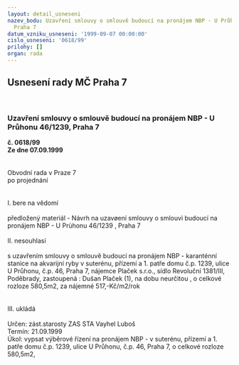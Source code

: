 ```yaml
---
layout: detail_usneseni
nazev_bodu: Uzavření smlouvy o smlouvě budoucí na pronájem NBP - U Průhonu 46/1239,
  Praha 7
datum_vzniku_usneseni: '1999-09-07 00:00:00'
cislo_usneseni: '0618/99'
prilohy: []
organ: rada
---
```

<div id="ucUsn_pList" class="usn">
	<span><h2>Usnesení rady MČ Praha 7 </h2>
<br></span><div class="standBody">
<span><h3>Uzavření smlouvy o smlouvě budoucí na pronájem NBP - U Průhonu 46/1239, Praha 7</h3></span><div class="center">
		<strong>č. 0618/99</strong><br>
	</div>
<div class="center">
		<strong>Ze dne 07.09.1999</strong><br><br>
	</div>
<br>Obvodní rada v Praze 7<br>po projednání<br><br><br>I.	bere na vědomí<br><br> předložený materiál - Návrh na uzavøení smlouvy o smlouvì budoucí na pronájem NBP - U Prùhonu 46/1239 , Praha 7<br><br>II.	nesouhlasí<br><br>s uzavřením smlouvy o smlouvě budoucí na pronájem NBP - karanténní stanice na akvarijní ryby v suterénu, přízemí a 1. patře domu č.p. 1239, ulice U Průhonu, č.p. 46, Praha 7, nájemce Plaček s.r.o., sídlo Revoluční 1381/III, Poděbrady, zastoupená : Dušan Plaček (1), na dobu neurčitou , o celkové rozloze 580,5m2, za nájemné 517,-Kč/m2/rok<br><br><br>III.	ukládá <br><br> Určen:	zást.starosty	ZAS STA Vayhel Luboš<br>Termín: 21.09.1999<br>Úkol:	vypsat výběrové řízení na pronájem NBP - v suterénu, přízemí a 1. patře domu č.p. 1239, ulice U Průhonu, č.p. 46, Praha 7, o celkové rozloze 580,5m2, <br><br>
</div>
</div>